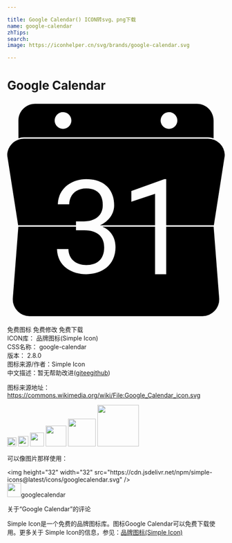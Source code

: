 ```yaml
---

title: Google Calendar() ICON转svg、png下载
name: google-calendar
zhTips: 
search: 
image: https://iconhelper.cn/svg/brands/google-calendar.svg

---
```


# Google Calendar  <small style="font-size: 60%;font-weight: 100"></small>

<div id="svg" class="svg-wrap">
<svg role="img" viewBox="0 0 24 24" xmlns="http://www.w3.org/2000/svg"><title>Google Calendar icon</title><path d="M1.84 4.15c-.993 0-1.8.787-1.84 1.772.003.058.004.116.012.172l1.19 7.597h6.384v-.43h.873c1.145 0 2.083-.567 2.083-1.793 0-1.227-.659-1.835-1.827-1.835-1.213 0-1.861.79-1.88 1.75h-1.25c.024-1.643 1.411-2.77 3.132-2.77 1.932 0 3.078 1.096 3.078 2.882 0 1.138-.869 1.895-1.563 2.196h6.079v-3.468l-2.619.873V9.922l3.647-1.31h.203v5.08h5.256l1.19-7.598c.008-.057.01-.115.012-.172a1.842 1.842 0 0 0-1.84-1.772zm-.615 9.696l-.611 7.877a1.846 1.846 0 0 0 1.843 1.974h19.087a1.846 1.846 0 0 0 1.842-1.974l-.611-7.877h-5.233v5.233H16.31v-5.233h-5.806c.635.277 1.443.908 1.44 2.255 0 1.95-1.457 2.98-3.224 2.98-1.53 0-3.176-.815-3.23-2.771h1.258c.028 1.214.955 1.758 1.972 1.758 1.168 0 1.976-.613 1.976-1.94 0-1.014-.554-1.888-2.238-1.888h-.873v-.394zM3.076.304c-1.02 0-1.846.826-1.846 1.846l.006 1.957a1.83 1.83 0 0 1 .61-.112h20.308c.217 0 .422.045.616.113V2.15c0-1.02-.826-1.846-1.846-1.846zm3.078.922a.923.923 0 0 1 .922.924.923.923 0 0 1-.922.921.923.923 0 0 1-.924-.921.923.923 0 0 1 .924-.924zm11.692 0a.923.923 0 0 1 .924.924.923.923 0 0 1-.924.921.923.923 0 0 1-.922-.921.923.923 0 0 1 .922-.924Z"/></svg>
</div>
<detail full-name='google-calendar'></detail>

<div class="detail-page">
<p>
<span><span class="badge-success badge">免费图标</span> <span class="badge-success badge">免费修改</span>  <span class="badge-success badge">免费下载</span> </span>
<br/>
<span>
ICON库：
<span class="badge-secondary badge">品牌图标(Simple Icon)</span> 
</span>
<br/>
<span>
CSS名称：
<span class="badge-secondary badge">google-calendar</span> 
</span>

<br/>
<span>
版本：
<span class="badge-secondary badge">2.8.0</span> 
</span>
<br/>
<span>图标来源/作者：<span class="badge-light badge">Simple Icon</span></span> 
<br/>
<span class="zh-detail">中文描述：暂无<span class="help-link"><span>帮助改进</span>(<a href="https://gitee.com/liuwave/icon-helper/edit/master/json/brands/google-calendar.json" target="_blank" rel="noopener noreferrer">gitee</a><a href="https://github.com/liuwave/icon-helper/edit/master/json/brands/google-calendar.json" target="_blank" rel="noopener noreferrer">github</a></span>)</span><br/>
</p>
</div><div class="description description alert alert-light"><p>图标来源地址：<a href="https://commons.wikimedia.org/wiki/File:Google_Calendar_icon.svg" target="_blank" rel="noopener noreferrer">https://commons.wikimedia.org/wiki/File:Google_Calendar_icon.svg</a></p></div>
<div class="alert alert-dark">
<img height="21" width="21" src="https://cdn.jsdelivr.net/npm/simple-icons@latest/icons/googlecalendar.svg" />
<img height="24" width="24" src="https://cdn.jsdelivr.net/npm/simple-icons@latest/icons/googlecalendar.svg" />
<img height="32" width="32" src="https://cdn.jsdelivr.net/npm/simple-icons@latest/icons/googlecalendar.svg" />
<img height="48" width="48" src="https://cdn.jsdelivr.net/npm/simple-icons@latest/icons/googlecalendar.svg" />
<img height="64" width="64" src="https://cdn.jsdelivr.net/npm/simple-icons@latest/icons/googlecalendar.svg" />
<img height="96" width="96" src="https://cdn.jsdelivr.net/npm/simple-icons@latest/icons/googlecalendar.svg" />

</div>
<div>
  <p>可以像图片那样使用：    
  </p>
  <div class="alert alert-primary" style="font-size: 14px">
    &lt;img height="32" width="32" src="https://cdn.jsdelivr.net/npm/simple-icons@latest/icons/googlecalendar.svg" /&gt;
    <copy-btn content='<img height="32" width="32" src="https://cdn.jsdelivr.net/npm/simple-icons@latest/icons/googlecalendar.svg" />'></copy-btn>
  </div>
  <div class="alert alert-secondary">
    <img height="32" width="32" src="https://cdn.jsdelivr.net/npm/simple-icons@latest/icons/googlecalendar.svg" />googlecalendar
    <copy-btn content="googlecalendar" btn-title="复制图标名称"></copy-btn>
  </div>
</div>

<Vssue title="关于“Google Calendar”的评论" >关于“Google Calendar”的评论</Vssue>


<div><p>Simple Icon是一个免费的品牌图标库。图标Google Calendar可以免费下载使用。更多关于  Simple Icon的信息，参见：<a target="_blank" href="https://iconhelper.cn/brands.html">品牌图标(Simple Icon)</a>
</p></div>
